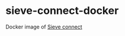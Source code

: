 # sieve-connect-docker


Docker image of [Sieve connect](https://github.com/philpennock/sieve-connect)
